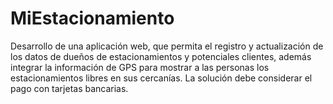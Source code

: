 # MiEstacionamiento
Desarrollo de una aplicación web, que permita el registro y actualización de los datos de dueños de estacionamientos y potenciales clientes, además integrar la información de GPS para mostrar a las personas los estacionamientos libres en sus cercanías. La solución debe considerar el pago con tarjetas bancarias.
